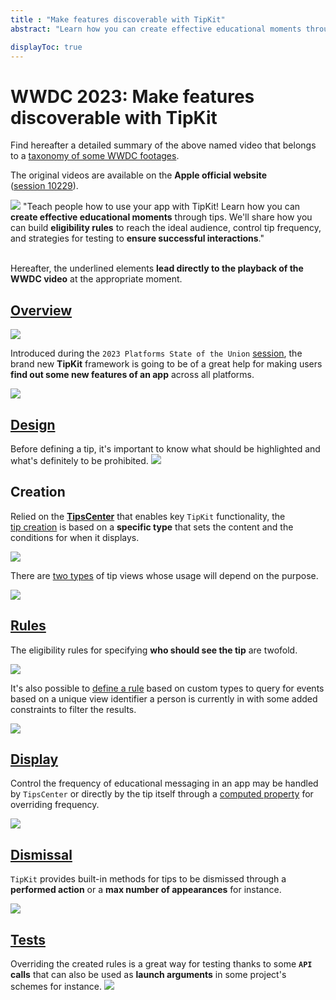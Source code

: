```yaml
---
title : "Make features discoverable with TipKit"
abstract: "Learn how you can create effective educational moments through tips."

displayToc: true
---
```


# WWDC 2023: Make features discoverable with TipKit
Find hereafter a detailed summary of the above named video that belongs to a [taxonomy&nbsp;of&nbsp;some&nbsp;WWDC&nbsp;footages](../../).

The original videos are available on the **Apple official website** ([session&nbsp;10229](https://developer.apple.com/videos/play/wwdc2023/10229/)).

![](../../../../../images/iOSdev/wwdc23-10229_Poster.png)
"Teach people how to use your app with TipKit! Learn how you can **create effective educational moments** through tips. We'll share how you can build **eligibility rules** to reach the ideal audience, control tip frequency, and strategies for testing to **ensure successful interactions**."

</br>Hereafter, the underlined elements **lead directly to the playback of the WWDC video** at the appropriate moment.
</br>

## [Overview](https://developer.apple.com/videos/play/wwdc2023/10229?time=40)
![](../../../../../images/iOSdev/wwdc23-10229_1.png)

Introduced during the `2023 Platforms State of the Union` [session](https://developer.apple.com/videos/play/wwdc2023/102/?time=1532), the brand new **TipKit** framework is going to be of a great help for making users **find out some new features of an app** across all platforms.

![](../../../../../images/iOSdev/wwdc23-10229_2.png)
</br>

## [Design](https://developer.apple.com/videos/play/wwdc2023/10229/?time=135)
Before defining a tip, it's important to know what should be highlighted and what's definitely to be prohibited.
![](../../../../../images/iOSdev/wwdc23-10229_3.png)
</br>

## Creation
Relied on the **[TipsCenter](https://developer.apple.com/videos/play/wwdc2023/10229/?time=179)** that enables key `TipKit` functionality, the [tip&nbsp;creation](https://developer.apple.com/videos/play/wwdc2023/10229/?time=198) is based on a **specific type** that sets the content and the conditions for when it displays.

![](../../../../../images/iOSdev/wwdc23-10229_4.png)

There are [two&nbsp;types](https://developer.apple.com/videos/play/wwdc2023/10229/?time=253) of tip views whose usage will depend on the purpose.

![](../../../../../images/iOSdev/wwdc23-10229_5.png)
</br>

## [Rules](https://developer.apple.com/videos/play/wwdc2023/10229/?time=329)
The eligibility rules for specifying **who should see the tip** are twofold.

![](../../../../../images/iOSdev/wwdc23-10229_6.png)

It's also possible to [define&nbsp;a&nbsp;rule](https://developer.apple.com/videos/play/wwdc2023/10229/?time=492) based on custom types to query for events based on a unique view identifier a person is currently in with some added constraints to filter the results.

![](../../../../../images/iOSdev/wwdc23-10229_7.png)
</br>

## [Display](https://developer.apple.com/videos/play/wwdc2023/10229/?time=558)
Control the frequency of educational messaging in an app may be handled by `TipsCenter` or directly by the tip itself through a [computed&nbsp;property](https://developer.apple.com/videos/play/wwdc2023/10229/?time=633) for overriding frequency.

![](../../../../../images/iOSdev/wwdc23-10229_8.png)
</br>

## [Dismissal](https://developer.apple.com/videos/play/wwdc2023/10229/?time=657)
`TipKit` provides built-in methods for tips to be dismissed through a **performed action** or a **max number of appearances** for instance.

![](../../../../../images/iOSdev/wwdc23-10229_9.png)
</br>

## [Tests](https://developer.apple.com/videos/play/wwdc2023/10229/?time=755)
Overriding the created rules is a great way for testing thanks to some **`API` calls** that can also be used as **launch arguments** in some project's schemes for instance.
![](../../../../../images/iOSdev/wwdc23-10229_10.png)
</br>